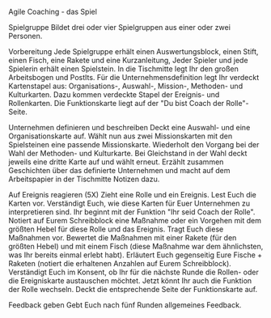 Agile Coaching - das Spiel

Spielgruppe
Bildet drei oder vier Spielgruppen aus einer oder zwei Personen.

Vorbereitung
Jede Spielgruppe erhält einen Auswertungsblock, einen Stift, einen Fisch, eine Rakete und eine Kurzanleitung, Jeder Spieler und jede Spielerin erhält einen Spielstein.
In die Tischmitte legt Ihr den großen Arbeitsbogen und PostIts. Für die Unternehmensdefinition legt Ihr verdeckt Kartenstapel aus: Organisations-, Auswahl-, Mission-, Methoden- und Kulturkarten. Dazu kommen verdeckte Stapel der Ereignis- und Rollenkarten. Die Funktionskarte liegt auf der "Du bist Coach der Rolle"-Seite.

Unternehmen definieren und beschreiben
Deckt eine Auswahl- und eine Organisationskarte auf. Wählt nun aus zwei Missionskarten mit den Spielsteinen eine passende Missionskarte. Wiederholt den Vorgang bei der Wahl der Methoden- und Kulturkarte. Bei Gleichstand in der Wahl deckt jeweils eine dritte Karte auf und wählt erneut. Erzählt zusammen Geschichten über das definierte Unternehmen und macht auf dem Arbeitspapier in der Tischmitte Notizen dazu.

Auf Ereignis reagieren (5X)
Zieht eine Rolle und ein Ereignis. Lest Euch die Karten vor. Verständigt Euch, wie diese Karten für Euer Unternehmen zu interpretieren sind.
Ihr beginnt mit der Funktion "Ihr seid Coach der Rolle".
Notiert auf Eurem Schreibblock eine Maßnahme oder ein Vorgehen mit dem größten Hebel für diese Rolle und das Ereignis. Tragt Euch diese Maßnahmen vor.
Bewertet die Maßnahmen mit einer Rakete (für den größten Hebel) und mit einem Fisch (diese Maßnahme war dem ähnlichsten, was Ihr bereits einmal erlebt habt).
Erläutert Euch gegenseitig Eure Fische + Raketen (notiert die erhaltenen Anzahlen auf Eurem Schreibblock).
Verständigt Euch im Konsent, ob Ihr für die nächste Runde die Rollen- oder die Ereigniskarte austauschen möchtet. Jetzt könnt Ihr auch die Funktion der Rolle wechseln. Deckt die entsprechende Seite der Funktionskarte auf.

Feedback geben
Gebt Euch nach fünf Runden allgemeines Feedback.
